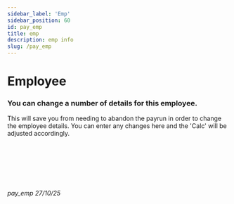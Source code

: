 ```yaml
---
sidebar_label: 'Emp'
sidebar_position: 60
id: pay_emp
title: emp
description: emp info
slug: /pay_emp
---
```


# Employee

### You can change a number of details for this employee.

This will save you from needing to abandon the payrun in order to change the employee details. You can enter any changes here and the 'Calc' will be adjusted accordingly.


<br/>
<br/>
<br/>
<br/>
<br/>

###### pay_emp 27/10/25


